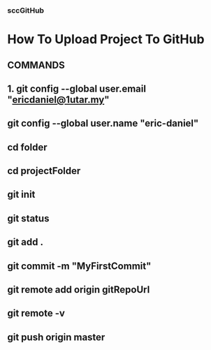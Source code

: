 ### sccGitHub

# How To Upload Project To GitHub

## **COMMANDS**

## 1. git config --global user.email "ericdaniel@1utar.my"

## git config --global user.name "eric-daniel"

## cd folder

## cd projectFolder

## git init

## git status

## git add .

## git commit -m "MyFirstCommit"

## git remote add origin gitRepoUrl

## git remote -v

## git push origin master
